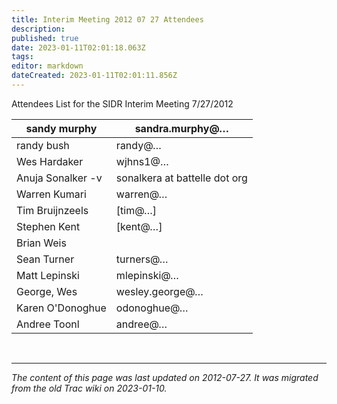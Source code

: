 ```yaml
---
title: Interim Meeting 2012 07 27 Attendees
description: 
published: true
date: 2023-01-11T02:01:18.063Z
tags: 
editor: markdown
dateCreated: 2023-01-11T02:01:11.856Z
---
```


Attendees List for the SIDR Interim Meeting 7/27/2012

| sandy murphy      | sandra.murphy@…               |
|-------------------|-------------------------------|
| randy bush        | randy@…                       |
| Wes Hardaker      | wjhns1@…                      |
| Anuja Sonalker -v | sonalkera at battelle dot org |
| Warren Kumari     | warren@…                      |
| Tim Bruijnzeels   | [tim@…]                       |
| Stephen Kent      | [kent@…]                      |
| Brian Weis        |                               |
| Sean Turner       | turners@…                     |
| Matt Lepinski     | mlepinski@…                   |
| George, Wes       | wesley.george@…               |
| Karen O'Donoghue  | odonoghue@…                   |
| Andree Toonl      | andree@…                      |

&nbsp;
&nbsp;
&nbsp;

---

*The content of this page was last updated on 2012-07-27. It was migrated from the old Trac wiki on 2023-01-10.*